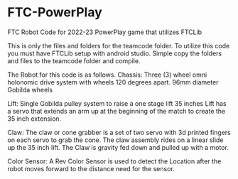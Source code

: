 # FTC-PowerPlay
FTC Robot Code for 2022-23 PowerPlay game that utilizes FTCLib

This is only the files and folders for the teamcode folder.
To utilize this code you must have FTCLib setup with android studio.
Simple copy the folders and files to the teamcode folder and compile.

The Robot for this code is as follows.
Chassis:
   Three (3) wheel omni holonomic drive system with wheels 120 degrees apart.
   96mm diameter Gobilda wheels
   
Lift:
   Single Gobilda pulley system to raise a one stage lift 35 inches
   Lift has a servo that extends an arm up at the beginning of the match to create the 35 inch extension.

Claw:
   The claw or cone grabber is a set of two servo with 3d printed fingers on each servo to grab the cone.
   The claw assembly rides on a linear slide up the 35 inch lift. The Claw is gravity fed down and pulled up with a motor.
   
Color Sensor:
   A Rev Color Sensor is used to detect the Location after the robot moves forward to the distance need for the sensor.
